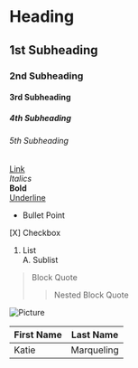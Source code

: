 # Heading <br>
## 1st Subheading <br>
### 2nd Subheading <br>
#### 3rd Subheading <br>
##### 4th Subheading <br>
###### 5th Subheading <br>
[Link](https://github.com/katiemarqueling) <br>
<i>Italics</i> <br>
<b>Bold</b> <br>
<u> Underline </u> <br>
* Bullet Point <br>

[X] Checkbox
1. List <br>
A. Sublist <br>
> Block Quote <br>
>> Nested Block Quote <br>

![Picture]() <br>

| First Name | Last Name |
|------------|-----------|
|Katie       |Marqueling |





